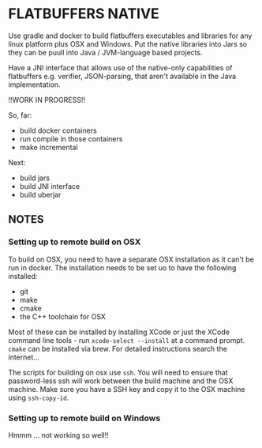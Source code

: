 # FLATBUFFERS NATIVE

Use gradle and docker to build flatbuffers executables and libraries for any linux platform plus OSX and Windows. Put the native
libraries into Jars so they can be puull into Java / JVM-language based projects. 

Have a JNI interface that allows use of the native-only capabilities of flatbuffers e.g. verifier, JSON-parsing, that aren't available
in the Java implementation.

!!WORK IN PROGRESS!!

So, far: 
- build docker containers
- run compile in those containers
- make incremental

Next:
- build jars
- build JNI interface
- build uberjar

## NOTES

### Setting up to remote build on OSX

To build on OSX, you need to have a separate OSX installation as it can't be run in docker. The installation needs to be
set uo to have the following installed:

- git
- make
- cmake
- the C++ toolchain for OSX

Most of these can be installed by installing XCode or just the XCode command line tools - run `xcode-select --install` at a command prompt. `cmake` can be installed via brew. For detailed instructions search the internet...

The scripts for building on osx use `ssh`. You will need to ensure that password-less ssh will work between the build machine and the OSX machine. Make sure you have a SSH key and copy it to the OSX machine using `ssh-copy-id`.

### Setting up to remote build on Windows

Hmmm ... not working so well!!
